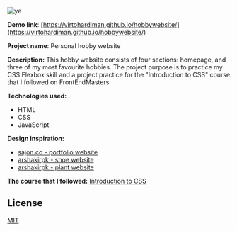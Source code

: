 ![ye](https://i.imgur.com/WNN82Mz.png)

**Demo link**: [https://virtohardiman.github.io/hobbywebsite/](https://virtohardiman.github.io/hobbywebsite/)

**Project name**: Personal hobby website

**Description:** This hobby website consists of four sections: homepage, and three of my most favourite hobbies. The project purpose is to practice my CSS Flexbox skill and a project practice for the "Introduction to CSS" course that I followed on FrontEndMasters.

**Technologies used:**

- HTML
- CSS
- JavaScript

**Design inspiration:**

- [sajon.co - portfolio website](https://www.instagram.com/p/CWIhds6vDFf/)
- [arshakirpk - shoe website](https://www.instagram.com/p/CWM6upTqIAJ/)
- [arshakirpk - plant website](https://www.instagram.com/p/CWKV7ubKezd/)

**The course that I followed:** [Introduction to CSS](https://frontendmasters.com/bootcamp/introduction-css/)

## License

[MIT](https://choosealicense.com/licenses/mit/)
